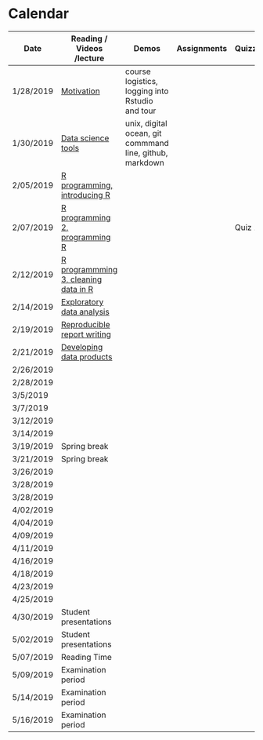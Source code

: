 # Calendar

| Date | Reading / Videos /lecture | Demos | Assignments | Quizzes |  
|---|---|---|---|---|
| 1/28/2019 | [Motivation](https://github.com/bcaffo/ds4bme/blob/master/motivation.md) | course logistics, logging into Rstudio and tour | | |
| 1/30/2019 | [Data science tools](https://github.com/bcaffo/ds4bme/blob/master/dataScienceTools.md)  | unix, digital ocean, git commmand line, github, markdown | | |
| 2/05/2019 | [R programming, introducing R](https://github.com/bcaffo/ds4bme/blob/master/rprogramming.md) | | | |
| 2/07/2019 | [R programming 2, programming R](https://github.com/bcaffo/ds4bme/blob/master/rprogramming.md) | | | Quiz 1 |
| 2/12/2019 | [R programmming 3, cleaning data in R](https://github.com/bcaffo/ds4bme/blob/master/rprogramming.md) | | | |
| 2/14/2019 | [Exploratory data analysis](https://github.com/bcaffo/ds4bme/blob/master/eda.md) | | | |
| 2/19/2019 | [Reproducible report writing](https://github.com/bcaffo/ds4bme/blob/master/reproducible.md) | | | |
| 2/21/2019 | [Developing data products](https://github.com/bcaffo/ds4bme/blob/master/ddp.md) | | | |
| 2/26/2019 | | | | |
| 2/28/2019 | | | | |
| 3/5/2019 | | | | |
| 3/7/2019 | | | | |
| 3/12/2019 | | | | |
| 3/14/2019 | | | | |
| 3/19/2019 | Spring break | | | |
| 3/21/2019 | Spring break | | | |
| 3/26/2019 | | | | |
| 3/28/2019 | | | | |
| 3/28/2019 | | | | |
| 4/02/2019 | | | | |
| 4/04/2019 | | | | |
| 4/09/2019 | | | | |
| 4/11/2019 | | | | |
| 4/16/2019 | | | | |
| 4/18/2019 | | | | |
| 4/23/2019 | | | | |
| 4/25/2019 | | | | |
| 4/30/2019 | Student presentations | | | |
| 5/02/2019 | Student presentations | | | |
| 5/07/2019 | Reading Time | | | |
| 5/09/2019 | Examination period | | | |
| 5/14/2019 | Examination period | | | |
| 5/16/2019 | Examination period | | | |

